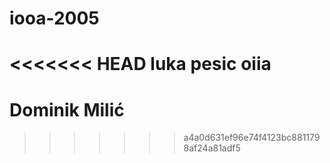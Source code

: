 # iooa-2005
<<<<<<< HEAD
luka pesic oiia
=======
# Dominik Milić
>>>>>>> a4a0d631ef96e74f4123bc8811798af24a81adf5
